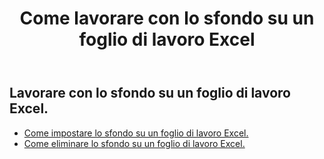﻿---
title: Come lavorare con lo sfondo su un foglio di lavoro Excel
second_title: Aspose.Cells Cloud Documen
linktitle: Sfondo
type: docs
url: /it/worksheets/background/
keywords: How to work with background on an Excel worksheet
description: Aspose.Cells Cloud REST API supporta il lavoro in background su un foglio di lavoro Excel. L'SDK supporta tipi di linguaggi di sviluppo. Includono Android, C#, Go, Java, NodeJS, Perl, PHP, Python, Ruby e swift
weight: 20
kwords: Excel, Office Cloud, REST API, Foglio di calcolo, PDF, CSV, Json, Markdwon, Come lavorare con lo sfondo su un foglio di lavoro Excel
---
## Lavorare con lo sfondo su un foglio di lavoro Excel.

- [Come impostare lo sfondo su un foglio di lavoro Excel.](/cells/it/worksheets/background/add/) 
- [Come eliminare lo sfondo su un foglio di lavoro Excel.](/cells/it/worksheets/background/delete/) 


